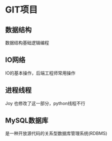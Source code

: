 # GIT项目

## 数据结构
   数据结构基础逻辑编程
## IO网络
   IO的基本操作，后端工程师常用操作
## 进程线程
   Joy 也修改了这一部分，python线程不行
## MySQL数据库
   是一种开放源代码的关系型数据库管理系统(RDBMS)